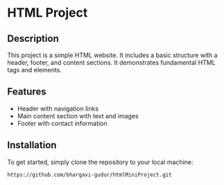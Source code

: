 # HTML Project

## Description
This project is a simple HTML website. It includes a basic structure with a header, footer, and content sections. It demonstrates fundamental HTML tags and elements.

## Features
- Header with navigation links
- Main content section with text and images
- Footer with contact information

## Installation
To get started, simply clone the repository to your local machine:

```bash
https://github.com/bhargavi-gudur/htmlMiniProject.git
